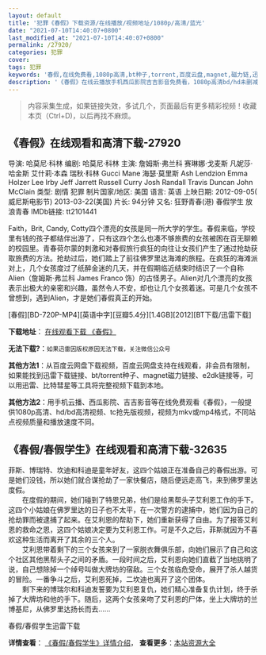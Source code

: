 ```yaml
---
layout: default
title: '犯罪《春假》下载资源/在线播放/视频地址/1080p/高清/蓝光'
date: "2021-07-10T14:40:07+0800"
last_modified_at: "2021-07-10T14:40:07+0800"
permalink: /27920/
categories: 犯罪
cover:
tags: 犯罪
keywords: '春假,在线免费看,1080p高清,bt种子,torrent,百度云盘,magnet,磁力链,迅雷下载资源'
description: '《春假》在线云播放手机西瓜影院吉吉影音免费看，1080p高清bd/hd未删减完整版和tc抢先枪版，mkv/mp4格式，附带bt/torrent种子、magnet/磁力链、百度云盘、网盘资源迅雷下载链接'
---
```


>内容采集生成，如果链接失效，多试几个，页面最后有更多精彩视频！收藏本页（Ctrl+D)，以后再找不麻烦。


## 《春假》在线观看和高清下载-27920

导演: 哈莫尼·科林 编剧: 哈莫尼·科林 主演: 詹姆斯·弗兰科 赛琳娜·戈麦斯 凡妮莎·哈金斯 艾什莉·本森 瑞秋·科林 Gucci Mane 海瑟·莫里斯 Ash Lendzion Emma Holzer Lee Irby Jeff Jarrett Russell Curry Josh Randall Travis Duncan John McClain 类型: 剧情 犯罪 制片国家/地区: 美国 语言: 英语 上映日期: 2012-09-05( 威尼斯电影节) 2013-03-22(美国) 片长: 94分钟 又名: 狂野青春(港) 春假学生 放浪青春 IMDb链接: tt2101441

Faith，Brit, Candy, Cotty四个漂亮的女孩是同一所大学的学生。春假来临，学校里有钱的孩子都结伴出游了，只有这四个怎么也凑不够旅费的女孩被困在百无聊赖的校园里。青春荷尔蒙的刺激和对春假旅行疯狂的向往让女孩们产生了通过抢劫获取旅费的方法。抢劫过后，她们踏上了前往佛罗里达海滩的旅程。在疯狂的海滩派对上，几个女孩度过了纸醉金迷的几天，并在假期临近结束时结识了一个自称Alien（詹姆斯·弗兰科 James Franco 饰）的古怪男子。Alien对几个漂亮的女孩表示出极大的亲密和兴趣，虽然令人不安，却也让几个女孩着迷。可是几个女孩不曾想到，遇到Alien，才是她们春假真正的开始。


[春假][BD-720P-MP4][英语中字][豆瓣5.4分][1.4GB][2012][BT下载/迅雷下载]

**下载地址**： [在线观看下载 《春假》](https://www.btdx8.com/torrent/spring_breakers_2012.html) 


**无法下载?**：`如果迅雷因版权原因无法下载，关注微信公众号 `

**其他方法1**：从百度云网盘下载视频，百度云网盘支持在线观看，非会员有限制，如果能找到迅雷下载链接、bt/torrent种子、magnet磁力链接、e2dk链接等，可以用迅雷、比特彗星等工具将完整视频下载到本地。

**其他方法2**：用手机云播、西瓜影院、吉吉影音等在线免费观看《春假》，一般提供1080p高清、hd/bd高清视频、tc抢先版视频，视频为mkv或mp4格式，不同站点视频质量和播放速度不同。


## 《春假/春假学生》在线观看和高清下载-32635

菲斯、博瑞特、坎迪和科迪是童年好友，这四个姑娘正在准备自己的春假出游。可是她们没钱，所以她们就合谋抢劫了一家快餐店，随后便远走高飞，来到佛罗里达度假。<br />　　在度假的期间，她们碰到了特恩兄弟，他们是给黑帮头子艾利恩工作的手下。这四个小姑娘在佛罗里达的日子也不太平，在一次警方的逮捕中，她们因为自己的抢劫罪而被逮捕了起来。在艾利恩的帮助下，她们重新获得了自由。为了报答艾利恩的救命之恩，这四个姑娘决定要为艾利恩工作。可是不久之后，菲斯就因为不喜欢这种生活而离开了其余的三个人。<br />　　艾利恩带着剩下的三个女孩来到了一家脱衣舞俱乐部，向她们展示了自己和这个社区其他黑帮头子之间的矛盾。一段时间之后，艾利恩向她们直截了当地挑明了说，自己想除掉一个绰号叫做大牌坊的宿敌。三个女孩临危受命，展开了杀人越货的冒险。一番争斗之后，艾利恩死掉，二坎迪也离开了这个团体。<br />　　剩下来的博瑞尔和科迪发誓要为艾利恩复仇，她们精心准备复仇计划，终于杀掉了大牌坊和他的手下。随后，这两个女孩亲吻了艾利恩的尸体，坐上大牌坊的兰博基尼，从佛罗里达扬长而去……


春假/春假学生迅雷下载

**详情查看**： [《春假/春假学生》详情介绍](/movie/32635/)， **查看更多**：[本站资源大全](/movie/t/all/)

